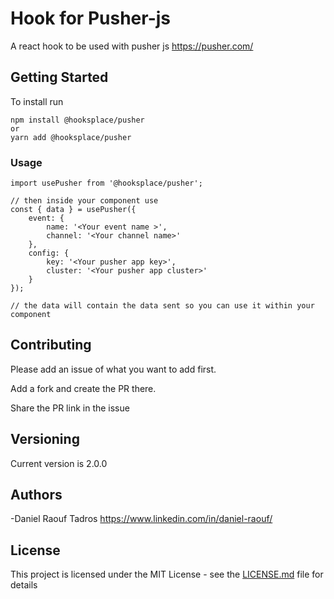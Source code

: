 # Hook for Pusher-js

A react hook to be used with pusher js https://pusher.com/

## Getting Started

To install run 

    npm install @hooksplace/pusher
    or
    yarn add @hooksplace/pusher

### Usage
    import usePusher from '@hooksplace/pusher';
    
    // then inside your component use
    const { data } = usePusher({
        event: {
            name: '<Your event name >',
            channel: '<Your channel name>'
        },
        config: {
            key: '<Your pusher app key>',
            cluster: '<Your pusher app cluster>'
        }
    });

    // the data will contain the data sent so you can use it within your component

## Contributing

Please add an issue of what you want to add first.

Add a fork and create the PR there.

Share the PR link in the issue

## Versioning

Current version is 2.0.0

## Authors

-Daniel Raouf Tadros https://www.linkedin.com/in/daniel-raouf/

## License

This project is licensed under the MIT License - see the [LICENSE.md](LICENSE.md) file for details

